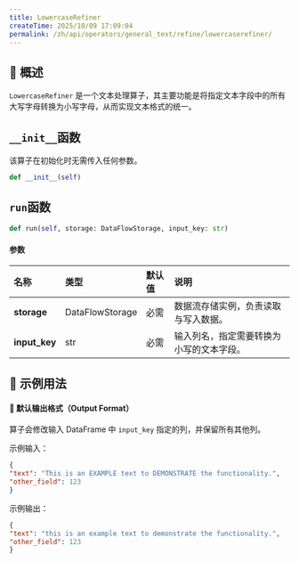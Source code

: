```yaml
---
title: LowercaseRefiner
createTime: 2025/10/09 17:09:04
permalink: /zh/api/operators/general_text/refine/lowercaserefiner/
---
```


## 📘 概述
`LowercaseRefiner` 是一个文本处理算子，其主要功能是将指定文本字段中的所有大写字母转换为小写字母，从而实现文本格式的统一。

## `__init__`函数
该算子在初始化时无需传入任何参数。

```python
def __init__(self)
```

## `run`函数
```python
def run(self, storage: DataFlowStorage, input_key: str)
```
#### 参数
| 名称          | 类型              | 默认值 | 说明                                     |
| :------------ | :---------------- | :----- | :--------------------------------------- |
| **storage**   | DataFlowStorage   | 必需   | 数据流存储实例，负责读取与写入数据。       |
| **input_key** | str               | 必需   | 输入列名，指定需要转换为小写的文本字段。 |

## 🧠 示例用法

#### 🧾 默认输出格式（Output Format）
算子会修改输入 DataFrame 中 `input_key` 指定的列，并保留所有其他列。

示例输入：
```json
{
"text": "This is an EXAMPLE text to DEMONSTRATE the functionality.",
"other_field": 123
}
```
示例输出：
```json
{
"text": "this is an example text to demonstrate the functionality.",
"other_field": 123
}
```
